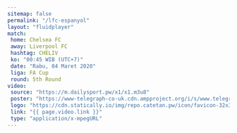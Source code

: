 ```yaml
---
sitemap: false
permalink: "/lfc-espanyol"
layout: "fluidplayer"
match:
 home: Chelsea FC
 away: Liverpool FC
 hashtag: CHELIV
 ko: "00:45 WIB (UTC+7)"
 date: "Rabu, 04 Maret 2020"
 liga: FA Cup
 round: 5th Round
video:
 source: "https://m.dailysport.pw/x1/x1.m3u8"
 poster: "https://www-telegraph-co-uk.cdn.ampproject.org/i/s/www.telegraph.co.uk/content/dam/football/2016/05/26/98693464-FACup-general-SPORT_trans%2B%2BXgrBd0P19THPvf9738yRPRHCVrXnCP57tPVqjlNJOOo.jpg"
 logo: "https://cdn.statically.io/img/repo.catetan.pw/icon/favicon-32x32.png"
 link: "{{ page.video.link }}"
 type: "application/x-mpegURL"
---
```

